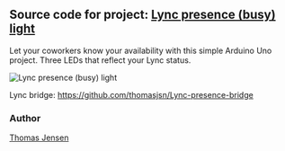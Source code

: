 ## Source code for project: [Lync presence (busy) light](https://uctrl.io/projects/arduino-lync-presence-busy-light-6gy5jq)

Let your coworkers know your availability with this simple Arduino Uno project. Three LEDs that reflect your Lync status.

![Lync presence (busy) light](https://static.uctrl.net/imgs/2qewqj.jpeg)

Lync bridge: https://github.com/thomasjsn/Lync-presence-bridge

### Author
[Thomas Jensen](https://uctrl.io/@hebron)
